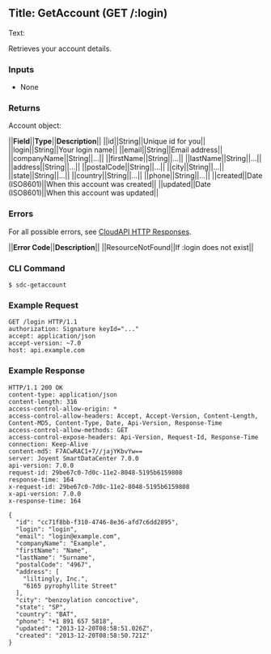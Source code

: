 Title: GetAccount (GET /:login)
---
Text:

Retrieves your account details.

### Inputs

* None

### Returns

Account object:

||**Field**||**Type**||**Description**||
||id||String||Unique id for you||
||login||String||Your login name||
||email||String||Email address||
||companyName||String||...||
||firstName||String||...||
||lastName||String||...||
||address||String||...||
||postalCode||String||...||
||city||String||...||
||state||String||...||
||country||String||...||
||phone||String||...||
||created||Date (ISO8601)||When this account was created||
||updated||Date (ISO8601)||When this account was updated||

### Errors

For all possible errors, see [CloudAPI HTTP Responses](#cloudapi-http-responses).

||**Error Code**||**Description**||
||ResourceNotFound||If :login does not exist||

### CLI Command

    $ sdc-getaccount

### Example Request

    GET /login HTTP/1.1
    authorization: Signature keyId="..."
    accept: application/json
    accept-version: ~7.0
    host: api.example.com

### Example Response

    HTTP/1.1 200 OK
    content-type: application/json
    content-length: 316
    access-control-allow-origin: *
    access-control-allow-headers: Accept, Accept-Version, Content-Length, Content-MD5, Content-Type, Date, Api-Version, Response-Time
    access-control-allow-methods: GET
    access-control-expose-headers: Api-Version, Request-Id, Response-Time
    connection: Keep-Alive
    content-md5: F7ACwRAC1+7//jajYKbvYw==
    server: Joyent SmartDataCenter 7.0.0
    api-version: 7.0.0
    request-id: 29be67c0-7d0c-11e2-8048-5195b6159808
    response-time: 164
    x-request-id: 29be67c0-7d0c-11e2-8048-5195b6159808
    x-api-version: 7.0.0
    x-response-time: 164

    {
      "id": "cc71f8bb-f310-4746-8e36-afd7c6dd2895",
      "login": "login",
      "email": "login@example.com",
      "companyName": "Example",
      "firstName": "Name",
      "lastName": "Surname",
      "postalCode": "4967",
      "address": [
        "liltingly, Inc.",
        "6165 pyrophyllite Street"
      ],
      "city": "benzoylation concoctive",
      "state": "SP",
      "country": "BAT",
      "phone": "+1 891 657 5818",
      "updated": "2013-12-20T08:58:51.026Z",
      "created": "2013-12-20T08:58:50.721Z"
    }

